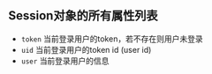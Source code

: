 ## Session对象的所有属性列表

- `token` 当前登录用户的token，若不存在则用户未登录
- `uid` 当前登录用户的token id (user id)
- `user` 当前登录用户的信息